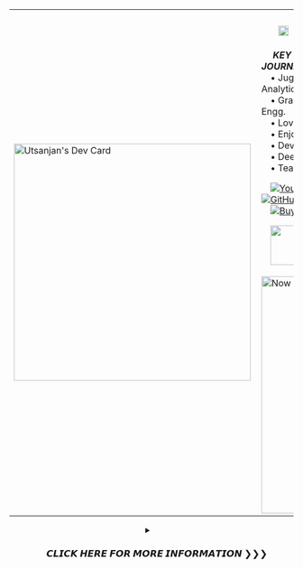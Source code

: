 <table><tr>
<td width="30%" valign="center">
<a href="https://g.dev/utsanjan"><img align="left" src="https://cutt.ly/JeRdYdlo" width="420" alt="Utsanjan's Dev Card" height="auto"/></a>
<div align="left">
</td>
<td width="50%" valign="top">

### &ensp;<a href="#"><img src="https://cutt.ly/bejwPyFP" width="16"></a> <a href="#"><img src="https://cutt.ly/AejwPXxy" width="18"/></a>‎ ‎‎ ‎HELLO WORLD, I'M UTSANJAN‎ ‎ 🧑🏻‍💻✨

&emsp; ***KEY HIGHLIGHTS FROM MY PROFESSIONAL JOURNEY***<br>
&emsp;•‎ ‎Juggling full-time work & an MBA in Business Analytics<br>
&emsp;•‎ ‎Graduated with B.Tech in Computer Science & Engg.<br>
&emsp;•‎ ‎Love creating tech tutorial videos on [**YouTube**](https://www.youtube.com/@DynaSage)<br>
&emsp;•‎ ‎Enjoy maintaining my tech blog, [**DynaSage**](https://blog.dynasage.com/)<br>
&emsp;•‎ ‎Develop Android apps mainly using Java<br>
&emsp;•‎ ‎Deeply passionate about cybersecurity<br>
&emsp;•‎ ‎Teaching myself UI and UX design<be>

&emsp;[![YouTube Channel Subscribers](https://img.shields.io/youtube/channel/subscribers/UC4w3Gkog-PHU6aZIrkHmmKg?label=YouTube&style=flat)](https://www.youtube.com/dopesatan)‎ ‎
[![GitHub User's visitors](https://komarev.com/ghpvc/?username=utsanjan&label=Profile%20views&color=129e00&style=flat)](https://github.com/utsanjan#) ‎
<br>
&emsp;[![Buy Me A Coffee](https://img.shields.io/badge/Buy_Me_A_Coffee-FFDD00?style=flat&logo=buy-me-a-coffee&logoColor=black)](https://www.buymeacoffee.com/utsanjan)‎ ‎
[![Blog Page](https://img.shields.io/website?color=147FBC&label=DynaSage&style=flat&url=https%3A%2F%2Fwww.dynasage.com%2F)](https://www.dynasage.com/)‎ ‎
</div>
&emsp;<a href="https://spti.fi/utsanjan"><img src="https://cutt.ly/zeRkACU5" width="70"/></a>

<a href="https://spotify.openinapp.link/nowplaying"><img align="left" alt="Now playing Spotify" width="420" src="https://cutt.ly/ke6riXLu"/></a>
<!--- <a href="https://itunes.oia.bio/utsanjan"><img align="right" alt="Now playing on Apple Music" height="290px" width=auto src="https://cutt.ly/SejXJRo3"/></a> -->
</td>
</tr></table><div align="center">


<details>
<summary>&ensp;‎<h3>‎<a href="#"><img width="11" src="https://cutt.ly/QeRSjDcE"></a>&ensp;‎𝘾𝙇𝙄𝘾𝙆 𝙃𝙀𝙍𝙀 𝙁𝙊𝙍 𝙈𝙊𝙍𝙀 𝙄𝙉𝙁𝙊𝙍𝙈𝘼𝙏𝙄𝙊𝙉 ❯❯❯</h3></summary>
<br>
<a href="https://skyline.github.com/utsanjan"><img width="100%" height="auto" src="https://bit.ly/4dbRu9Z" height="175px"/></a>
  
```text
🌞 Morning                0443 Commits        █░░░░░░░░░░░░░░░░░░░░░░░░   05.66 % 
🌆 Midday                 2880 Commits        █████████░░░░░░░░░░░░░░░░   36.81 % 
🌃 Evening                3409 Commits        ███████████░░░░░░░░░░░░░░   43.57 % 
🌙 Night                  1092 Commits        ███░░░░░░░░░░░░░░░░░░░░░░   13.96 % 
```

## 🌎 ‎ ‎Social Media Handles

<a href="https://www.instagram.com/utsanjan/">![](https://img.shields.io/badge/Instagram-E4405F.svg?&style=for-the-badge&logo=Instagram&logoColor=white)</a>
<a href="https://play.google.com/store/apps/dev?id=7093715858380847229">![](https://img.shields.io/badge/Google_Play-414141?style=for-the-badge&logo=google-play&logoColor=white)</a>
<a href="https://www.facebook.com/utsanjan/">![](https://img.shields.io/badge/Facebook-1877F2?style=for-the-badge&logo=facebook&logoColor=white)</a>
<br>
<a href="https://www.linkedin.com/in/utsanjan/">![](https://img.shields.io/badge/LinkedIn-0077B5?style=for-the-badge&logo=linkedin&logoColor=white)</a>
<a href="https://www.youtube.com/DopeSatan/">![](https://img.shields.io/badge/Youtube-FF0000.svg?&style=for-the-badge&logo=YouTube&logoColor=white)</a>
<a href="https://discord.com/invite/uavTPkr/">![](https://img.shields.io/badge/Discord-7289DA.svg?&style=for-the-badge&logo=discord&logoColor=white)</a> 
<a href="https://utsanjan.bio.link/"><img width="auto" height="28" src="https://bit.ly/3bDDagz"/></a>

## 🧠 ‎ ‎Technologies Learnt

<a href="#">![](https://img.shields.io/badge/C%2B%2B-00599C?style=for-the-badge&logo=c%2B%2B&logoColor=white)</a>
<a href="#">![](https://img.shields.io/badge/Java-ED8B00?style=for-the-badge&logo=java&logoColor=white)</a>
<a href="#">![](https://img.shields.io/badge/Python-14354C?style=for-the-badge&logo=python&logoColor=white)</a>
<a href="#">![](https://img.shields.io/badge/HTML-239120?style=for-the-badge&logo=html5&logoColor=white)</a>
<a href="#">![](https://img.shields.io/badge/.NET-5C2D91?style=for-the-badge&logo=.net&logoColor=white)</a>
<a href="#">![](https://img.shields.io/badge/CSS3-1572B6?style=for-the-badge&logo=css3&logoColor=white)</a><br>
<a href="#">![](https://img.shields.io/badge/node.js-%2343853D.svg?&style=for-the-badge&logo=node.js&logoColor=white)</a>
<a href="#">![](https://img.shields.io/badge/typescript-%23007ACC.svg?&style=for-the-badge&logo=typescript&logoColor=white)</a>
<a href="#">![](https://img.shields.io/badge/JavaScript-F7DF1E?style=for-the-badge&logo=javascript&logoColor=black)</a>
<a href="#">![](https://img.shields.io/badge/angular-%23DD0031.svg?&style=for-the-badge&logo=angular&logoColor=white)</a>

<a href="https://metrics.lecoq.io/insights/utsanjan"><img width="450" height="auto" src="https://utsanjan.github.io/utsanjan/images/userstats.svg" height="175px"/></a>
  
###### ‼️ Note: Most used languages denote the usage in my repositories, not my skills in them ‼️
<div align=center><a href="#"><img height=1 width=70% src="https://shorturl.at/A6CaJ"></a></div>
</details>
</div>
